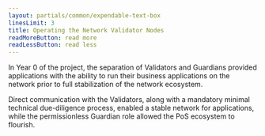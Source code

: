 ```yaml
---
layout: partials/common/expendable-text-box
linesLimit: 3
title: Operating the Network Validator Nodes
readMoreButton: read more
readLessButton: read less
---
```


In Year 0 of the project, the separation of Validators and Guardians provided applications with the ability to run their business applications on the network prior to full stabilization of the network ecosystem.

Direct communication with the Validators, along with a mandatory minimal technical due-diligence process, enabled a stable network for applications, while the permissionless Guardian role allowed the PoS ecosystem to flourish.

